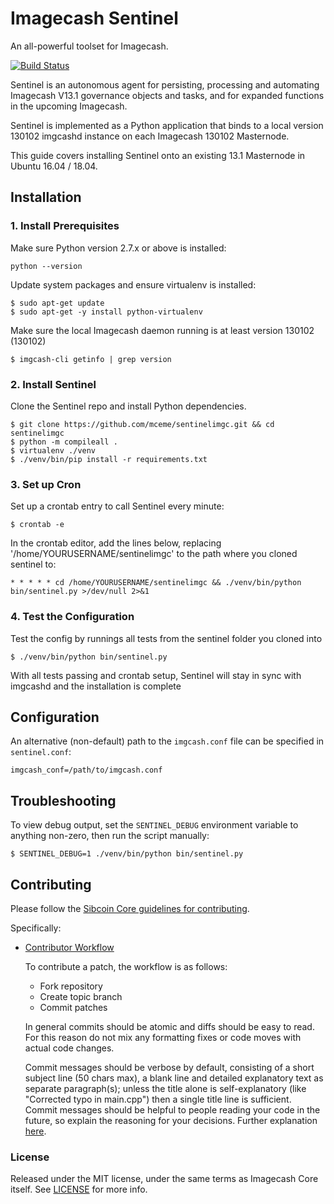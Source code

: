 # Imagecash Sentinel

An all-powerful toolset for Imagecash.

[![Build Status](https://travis-ci.org/dashpay/sentinel.svg?branch=master)](https://travis-ci.org/dashpay/sentinel)

Sentinel is an autonomous agent for persisting, processing and automating Imagecash V13.1 governance objects and tasks, and for expanded functions in the upcoming Imagecash.

Sentinel is implemented as a Python application that binds to a local version 130102 imgcashd instance on each Imagecash 130102 Masternode.

This guide covers installing Sentinel onto an existing 13.1 Masternode in Ubuntu 16.04 / 18.04.

## Installation

### 1. Install Prerequisites

Make sure Python version 2.7.x or above is installed:

    python --version

Update system packages and ensure virtualenv is installed:

    $ sudo apt-get update
    $ sudo apt-get -y install python-virtualenv

Make sure the local Imagecash daemon running is at least version 130102 (130102)

    $ imgcash-cli getinfo | grep version

### 2. Install Sentinel

Clone the Sentinel repo and install Python dependencies.

    $ git clone https://github.com/mceme/sentinelimgc.git && cd sentinelimgc
    $ python -m compileall .
    $ virtualenv ./venv
    $ ./venv/bin/pip install -r requirements.txt

### 3. Set up Cron

Set up a crontab entry to call Sentinel every minute:

    $ crontab -e

In the crontab editor, add the lines below, replacing '/home/YOURUSERNAME/sentinelimgc' to the path where you cloned sentinel to:

    * * * * * cd /home/YOURUSERNAME/sentinelimgc && ./venv/bin/python bin/sentinel.py >/dev/null 2>&1

### 4. Test the Configuration

Test the config by runnings all tests from the sentinel folder you cloned into

    $ ./venv/bin/python bin/sentinel.py

With all tests passing and crontab setup, Sentinel will stay in sync with imgcashd and the installation is complete

## Configuration

An alternative (non-default) path to the `imgcash.conf` file can be specified in `sentinel.conf`:

    imgcash_conf=/path/to/imgcash.conf

## Troubleshooting

To view debug output, set the `SENTINEL_DEBUG` environment variable to anything non-zero, then run the script manually:

    $ SENTINEL_DEBUG=1 ./venv/bin/python bin/sentinel.py

## Contributing

Please follow the [Sibcoin Core guidelines for contributing](https://github.com/ivansib/sibcoin/blob/v0.16.1.x/CONTRIBUTING.md).

Specifically:

* [Contributor Workflow](https://github.com/ivansib/sibcoin/blob/v0.16.1.x/CONTRIBUTING.md#contributor-workflow)

    To contribute a patch, the workflow is as follows:

    * Fork repository
    * Create topic branch
    * Commit patches

    In general commits should be atomic and diffs should be easy to read. For this reason do not mix any formatting fixes or code moves with actual code changes.

    Commit messages should be verbose by default, consisting of a short subject line (50 chars max), a blank line and detailed explanatory text as separate paragraph(s); unless the title alone is self-explanatory (like "Corrected typo in main.cpp") then a single title line is sufficient. Commit messages should be helpful to people reading your code in the future, so explain the reasoning for your decisions. Further explanation [here](http://chris.beams.io/posts/git-commit/).

### License

Released under the MIT license, under the same terms as Imagecash Core itself. See [LICENSE](LICENSE) for more info.
